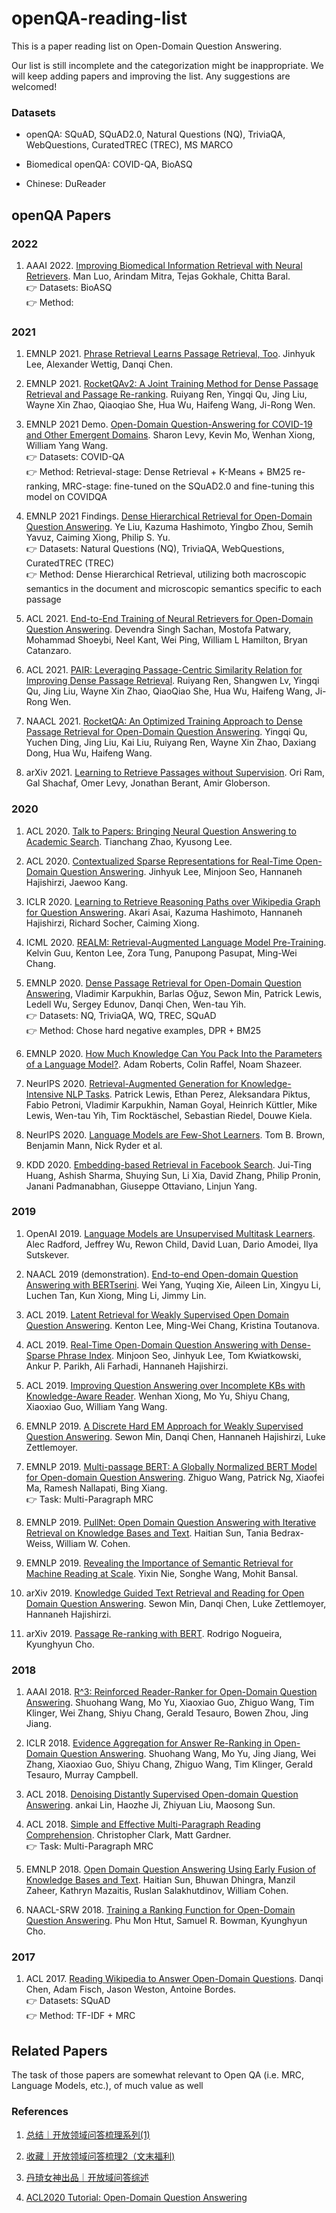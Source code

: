 # openQA-reading-list
This is a paper reading list on Open-Domain Question Answering.

Our list is still incomplete and the categorization might be inappropriate. We will keep adding papers and improving the list. Any suggestions are welcomed!

### Datasets

* openQA: SQuAD, SQuAD2.0, Natural Questions (NQ), TriviaQA, WebQuestions, CuratedTREC (TREC), MS MARCO

* Biomedical openQA: COVID-QA, BioASQ

* Chinese: DuReader

## openQA Papers

### 2022

1. AAAI 2022. [Improving Biomedical Information Retrieval with Neural Retrievers](https://arxiv.org/abs/2201.07745). Man Luo, Arindam Mitra, Tejas Gokhale, Chitta Baral.
  <br> 👉 Datasets: BioASQ
  <br> 👉 Method: 

### 2021

1. EMNLP 2021. [Phrase Retrieval Learns Passage Retrieval, Too](https://arxiv.org/pdf/2109.08133v1.pdf). Jinhyuk Lee, Alexander Wettig, Danqi Chen.

1. EMNLP 2021. [RocketQAv2: A Joint Training Method for Dense Passage Retrieval and Passage Re-ranking](https://arxiv.org/abs/2110.07367). Ruiyang Ren, Yingqi Qu, Jing Liu, Wayne Xin Zhao, Qiaoqiao She, Hua Wu, Haifeng Wang, Ji-Rong Wen.

1. EMNLP 2021 Demo. [Open-Domain Question-Answering for COVID-19 and Other Emergent Domains](https://arxiv.org/abs/2110.06962). Sharon Levy, Kevin Mo, Wenhan Xiong, William Yang Wang.
  <br> 👉 Datasets: COVID-QA
  <br> 👉 Method: Retrieval-stage: Dense Retrieval + K-Means + BM25 re-ranking, MRC-stage: fine-tuned on the SQuAD2.0 and fine-tuning this model on COVIDQA

1. EMNLP 2021 Findings. [Dense Hierarchical Retrieval for Open-Domain Question Answering](https://export.arxiv.org/pdf/2110.15439.pdf). Ye Liu, Kazuma Hashimoto, Yingbo Zhou, Semih Yavuz, Caiming Xiong, Philip S. Yu.
  <br> 👉 Datasets: Natural Questions (NQ), TriviaQA, WebQuestions, CuratedTREC (TREC)
  <br> 👉 Method: Dense Hierarchical Retrieval, utilizing both macroscopic semantics in the document and microscopic semantics specific to each passage

1. ACL 2021. [End-to-End Training of Neural Retrievers for Open-Domain Question Answering](https://arxiv.org/abs/2101.00408). Devendra Singh Sachan, Mostofa Patwary, Mohammad Shoeybi, Neel Kant, Wei Ping, William L Hamilton, Bryan Catanzaro.

1. ACL 2021. [PAIR: Leveraging Passage-Centric Similarity Relation for Improving Dense Passage Retrieval](https://arxiv.org/abs/2108.06027). Ruiyang Ren, Shangwen Lv, Yingqi Qu, Jing Liu, Wayne Xin Zhao, QiaoQiao She, Hua Wu, Haifeng Wang, Ji-Rong Wen.

1. NAACL 2021. [RocketQA: An Optimized Training Approach to Dense Passage Retrieval for Open-Domain Question Answering](https://arxiv.org/abs/2010.08191). Yingqi Qu, Yuchen Ding, Jing Liu, Kai Liu, Ruiyang Ren, Wayne Xin Zhao, Daxiang Dong, Hua Wu, Haifeng Wang.

1. arXiv 2021. [Learning to Retrieve Passages without Supervision](https://arxiv.org/abs/2112.07708). Ori Ram, Gal Shachaf, Omer Levy, Jonathan Berant, Amir Globerson.

### 2020

1. ACL 2020. [Talk to Papers: Bringing Neural Question Answering to Academic Search](https://arxiv.org/pdf/2004.02002v3.pdf). Tianchang Zhao, Kyusong Lee.

1. ACL 2020. [Contextualized Sparse Representations for Real-Time Open-Domain Question Answering](https://arxiv.org/pdf/1911.02896.pdf). Jinhyuk Lee, Minjoon Seo, Hannaneh Hajishirzi, Jaewoo Kang.

1. ICLR 2020. [Learning to Retrieve Reasoning Paths over Wikipedia Graph for Question Answering](https://arxiv.org/pdf/1911.10470.pdf). Akari Asai, Kazuma Hashimoto, Hannaneh Hajishirzi, Richard Socher, Caiming Xiong.

1. ICML 2020. [REALM: Retrieval-Augmented Language Model Pre-Training](https://arxiv.org/pdf/2002.08909.pdf).
Kelvin Guu, Kenton Lee, Zora Tung, Panupong Pasupat, Ming-Wei Chang.

1. EMNLP 2020. [Dense Passage Retrieval for Open-Domain Question Answering](https://arxiv.org/pdf/2004.04906.pdf), Vladimir Karpukhin, Barlas Oğuz, Sewon Min, Patrick Lewis, Ledell Wu, Sergey Edunov, Danqi Chen, Wen-tau Yih.
  <br> 👉 Datasets: NQ, TriviaQA, WQ, TREC, SQuAD
  <br> 👉 Method: Chose hard negative examples, DPR + BM25

1. EMNLP 2020. [How Much Knowledge Can You Pack Into the Parameters of a Language Model?](https://arxiv.org/pdf/2002.08910.pdf). Adam Roberts, Colin Raffel, Noam Shazeer.

1. NeurIPS 2020. [Retrieval-Augmented Generation for Knowledge-Intensive NLP Tasks](https://arxiv.org/pdf/2005.11401.pdf). Patrick Lewis, Ethan Perez, Aleksandara Piktus, Fabio Petroni, Vladimir Karpukhin, Naman Goyal, Heinrich Küttler, Mike Lewis, Wen-tau Yih, Tim Rocktäschel, Sebastian Riedel, Douwe Kiela.

1. NeurIPS 2020. [Language Models are Few-Shot Learners](https://arxiv.org/pdf/2005.14165.pdf). Tom B. Brown, Benjamin Mann, Nick Ryder et al.

1. KDD 2020. [Embedding-based Retrieval in Facebook Search](https://arxiv.org/abs/2006.11632). Jui-Ting Huang, Ashish Sharma, Shuying Sun, Li Xia, David Zhang, Philip Pronin, Janani Padmanabhan, Giuseppe Ottaviano, Linjun Yang.

### 2019

1. OpenAI 2019. [Language Models are Unsupervised Multitask Learners](https://cdn.openai.com/better-language-models/language_models_are_unsupervised_multitask_learners.pdf). Alec Radford, Jeffrey Wu, Rewon Child, David Luan, Dario Amodei, Ilya Sutskever.

1. NAACL 2019 (demonstration). [End-to-end Open-domain Question Answering with BERTserini](https://arxiv.org/pdf/1902.01718.pdf). Wei Yang, Yuqing Xie, Aileen Lin, Xingyu Li, Luchen Tan, Kun Xiong, Ming Li, Jimmy Lin.

1. ACL 2019. [Latent Retrieval for Weakly Supervised Open Domain Question Answering](https://aclanthology.org/P19-1612.pdf). Kenton Lee, Ming-Wei Chang, Kristina Toutanova.

1. ACL 2019. [Real-Time Open-Domain Question Answering with Dense-Sparse Phrase Index](https://arxiv.org/pdf/1906.05807.pdf). Minjoon Seo, Jinhyuk Lee, Tom Kwiatkowski, Ankur P. Parikh, Ali Farhadi, Hannaneh Hajishirzi.

1. ACL 2019. [Improving Question Answering over Incomplete KBs with Knowledge-Aware Reader](https://www.aclweb.org/anthology/P19-1417.pdf). Wenhan Xiong, Mo Yu, Shiyu Chang, Xiaoxiao Guo, William Yang Wang.

1. EMNLP 2019. [A Discrete Hard EM Approach for Weakly Supervised Question Answering](https://arxiv.org/pdf/1909.04849.pdf). Sewon Min, Danqi Chen, Hannaneh Hajishirzi, Luke Zettlemoyer.

1. EMNLP 2019. [Multi-passage BERT: A Globally Normalized BERT Model for Open-domain Question Answering](https://arxiv.org/pdf/1908.08167.pdf). Zhiguo Wang, Patrick Ng, Xiaofei Ma, Ramesh Nallapati, Bing Xiang.
  <br> 👉 Task: Multi-Paragraph MRC

1. EMNLP 2019. [PullNet: Open Domain Question Answering with Iterative Retrieval on Knowledge Bases and Text](https://arxiv.org/pdf/1904.09537.pdf). Haitian Sun, Tania Bedrax-Weiss, William W. Cohen.

1. EMNLP 2019. [Revealing the Importance of Semantic Retrieval for Machine Reading at Scale](https://arxiv.org/abs/1909.08041). Yixin Nie, Songhe Wang, Mohit Bansal.

1. arXiv 2019. [Knowledge Guided Text Retrieval and Reading for Open Domain Question Answering](https://arxiv.org/pdf/1911.03868.pdf). Sewon Min, Danqi Chen, Luke Zettlemoyer, Hannaneh Hajishirzi.

1. arXiv 2019. [Passage Re-ranking with BERT](https://arxiv.org/abs/1901.04085). Rodrigo Nogueira, Kyunghyun Cho.

### 2018

1. AAAI 2018. [R^3: Reinforced Reader-Ranker for Open-Domain Question Answering](https://arxiv.org/pdf/1709.00023.pdf). Shuohang Wang, Mo Yu, Xiaoxiao Guo, Zhiguo Wang, Tim Klinger, Wei Zhang, Shiyu Chang, Gerald Tesauro, Bowen Zhou, Jing Jiang.

1. ICLR 2018. [Evidence Aggregation for Answer Re-Ranking in Open-Domain Question Answering](https://arxiv.org/pdf/1711.05116.pdf). Shuohang Wang, Mo Yu, Jing Jiang, Wei Zhang, Xiaoxiao Guo, Shiyu Chang, Zhiguo Wang, Tim Klinger, Gerald Tesauro, Murray Campbell.

1. ACL 2018. [Denoising Distantly Supervised Open-domain Question Answering](https://www.aclweb.org/anthology/P18-1161.pdf). ankai Lin, Haozhe Ji, Zhiyuan Liu, Maosong Sun.

1. ACL 2018. [Simple and Effective Multi-Paragraph Reading Comprehension](https://arxiv.org/abs/1710.10723). Christopher Clark, Matt Gardner.
  <br> 👉 Task: Multi-Paragraph MRC

1. EMNLP 2018. [Open Domain Question Answering Using Early Fusion of Knowledge Bases and Text](https://www.aclweb.org/anthology/D18-1455.pdf). Haitian Sun, Bhuwan Dhingra, Manzil Zaheer, Kathryn Mazaitis, Ruslan Salakhutdinov, William Cohen.

1. NAACL-SRW 2018. [Training a Ranking Function for Open-Domain Question Answering](https://arxiv.org/pdf/1804.04264.pdf). Phu Mon Htut, Samuel R. Bowman, Kyunghyun Cho.

### 2017

1. ACL 2017. [Reading Wikipedia to Answer Open-Domain Questions](https://arxiv.org/pdf/1704.00051.pdf). Danqi Chen, Adam Fisch, Jason Weston, Antoine Bordes.
  <br> 👉 Datasets: SQuAD
  <br> 👉 Method: TF-IDF + MRC

## Related Papers

The task of those papers are somewhat relevant to Open QA (i.e. MRC, Language Models, etc.), of much value as well


### References

1. [总结｜开放领域问答梳理系列(1)](https://mp.weixin.qq.com/s/iLE0zwhzd3ffri8VH24Z9g)

1. [收藏｜开放领域问答梳理2（文末福利)](https://mp.weixin.qq.com/s?__biz=MzIzMDM1Mjk1OA==&mid=2247485800&idx=1&sn=8971fc1358ce64e1ba621165046e30ab&chksm=e8b5f839dfc2712f4f86e91e5915111fe6ba3e4b7464ccefe38d6666e70020263cb0c8985899&cur_album_id=1721332041364881408&scene=189#wechat_redirect)

1. [丹琦女神出品｜开放域问答综述](https://blog.csdn.net/m0_37310036/article/details/121867983)

1. [ACL2020 Tutorial: Open-Domain Question Answering](https://github.com/danqi/acl2020-openqa-tutorial)
